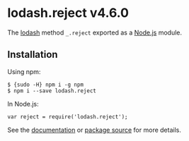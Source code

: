 lodash.reject v4.6.0
====================

The [lodash](https://lodash.com/) method `_.reject` exported as a [Node.js](https://nodejs.org/) module.

Installation
------------

Using npm:

    $ {sudo -H} npm i -g npm
    $ npm i --save lodash.reject

In Node.js:

    var reject = require('lodash.reject');

See the [documentation](https://lodash.com/docs#reject) or [package source](https://github.com/lodash/lodash/blob/4.6.0-npm-packages/lodash.reject) for more details.
